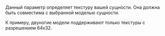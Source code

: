 Данный параметр определяет текстуру вашей сущности. Она должна быть совместима с выбранной моделью сущности.

К примеру, двуногие модели поддерживают только текстуры с разрешением 64x32.